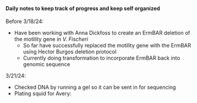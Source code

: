 #### Daily notes to keep track of progress and keep self organized
Before 3/18/24:
  * Have been working with Anna Dickfoss to create an ErmBAR deletion of the motility gene in _V. Fischeri_
      * So far have successfully replaced the motility gene with the ErmBAR using Hector Burgos deletion protocol
      * Currently doing transformation to incorporate ErmBAR back into genomic sequence
   
3/21/24:
 * Checked DNA by running a gel so it can be sent in for sequencing
 * Plating squid for Avery: 
